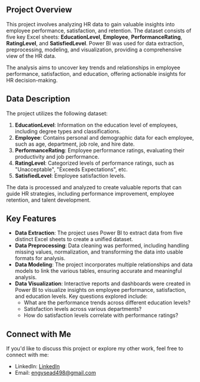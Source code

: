 ## Project Overview

This project involves analyzing HR data to gain valuable insights into employee performance, satisfaction, and retention. The dataset consists of five key Excel sheets: **EducationLevel**, **Employee**, **PerformanceRating**, **RatingLevel**, and **SatisfiedLevel**. Power BI was used for data extraction, preprocessing, modeling, and visualization, providing a comprehensive view of the HR data.

The analysis aims to uncover key trends and relationships in employee performance, satisfaction, and education, offering actionable insights for HR decision-making.

## Data Description

The project utilizes the following dataset:

1. **EducationLevel**: Information on the education level of employees, including degree types and classifications.
2. **Employee**: Contains personal and demographic data for each employee, such as age, department, job role, and hire date.
3. **PerformanceRating**: Employee performance ratings, evaluating their productivity and job performance.
4. **RatingLevel**: Categorized levels of performance ratings, such as "Unacceptable", "Exceeds Expectations", etc.
5. **SatisfiedLevel**: Employee satisfaction levels.

The data is processed and analyzed to create valuable reports that can guide HR strategies, including performance improvement, employee retention, and talent development.

## Key Features

- **Data Extraction**: The project uses Power BI to extract data from five distinct Excel sheets to create a unified dataset.
- **Data Preprocessing**: Data cleaning was performed, including handling missing values, normalization, and transforming the data into usable formats for analysis.
- **Data Modeling**: The project incorporates multiple relationships and data models to link the various tables, ensuring accurate and meaningful analysis.
- **Data Visualization**: Interactive reports and dashboards were created in Power BI to visualize insights on employee performance, satisfaction, and education levels. Key questions explored include:
  - What are the performance trends across different education levels?
  - Satisfaction levels across various departments?
  - How do satisfaction levels correlate with performance ratings?

## Connect with Me
If you'd like to discuss this project or explore my other work, feel free to connect with me:

- LinkedIn: [LinkedIn](https://www.linkedin.com/in/engy-saeed-b47784276?lipi=urn%3Ali%3Apage%3Ad_flagship3_profile_view_base_contact_details%3BLsLPPKxoSj6NP3m4UR3zoQ%3D%3D)
- Email: engysead498@gmail.com

